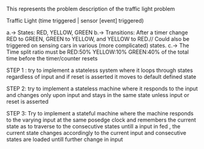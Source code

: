 This represents the problem description of the traffic light problem 

Traffic Light (time triggered | sensor [event] triggered)

a.-> States: RED, YELLOW, GREEN 
b.-> Transitions: After a timer change RED to GREEN, GREEN to YELLOW, and YELLOW to RED.// Could also be triggered on sensing cars in various (more complicated) states.
c.-> The Time split ratio must be    RED:50%    YELLOW:10%  GREEN:40%  of the total time before the timer/counter resets

STEP 1 :
 try to implement a stateless system where it loops through states regardless of input and if reset is asserted it moves to default defined state
 
 STEP 2:
  try to implement a stateless machine where it responds to the input and changes only upon input and stays in the same state unless input or reset is asserted 
  
  STEP 3:
   Try to implement a stateful machine where the machine responds to the varying input at the same posedge clock and remembers the current state as to traverse to the consecutive    states untill a input in fed , the current state changes accordingly to the current input and consecutive states are loaded untill further change in input 

